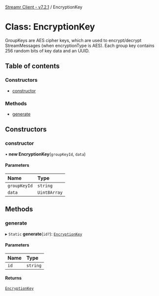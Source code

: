 [Streamr Client - v7.2.1](../README.md) / EncryptionKey

# Class: EncryptionKey

GroupKeys are AES cipher keys, which are used to encrypt/decrypt StreamMessages (when encryptionType is AES).
Each group key contains 256 random bits of key data and an UUID.

## Table of contents

### Constructors

- [constructor](EncryptionKey.md#constructor)

### Methods

- [generate](EncryptionKey.md#generate)

## Constructors

### constructor

• **new EncryptionKey**(`groupKeyId`, `data`)

#### Parameters

| Name | Type |
| :------ | :------ |
| `groupKeyId` | `string` |
| `data` | `Uint8Array` |

## Methods

### generate

▸ `Static` **generate**(`id?`): [`EncryptionKey`](EncryptionKey.md)

#### Parameters

| Name | Type |
| :------ | :------ |
| `id` | `string` |

#### Returns

[`EncryptionKey`](EncryptionKey.md)
